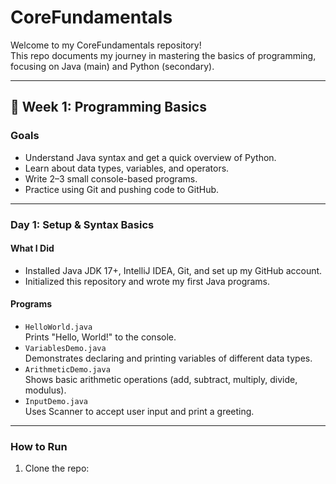 # CoreFundamentals

Welcome to my CoreFundamentals repository!  
This repo documents my journey in mastering the basics of programming, focusing on Java (main) and Python (secondary).

---

## 📅 Week 1: Programming Basics

### **Goals**
- Understand Java syntax and get a quick overview of Python.
- Learn about data types, variables, and operators.
- Write 2–3 small console-based programs.
- Practice using Git and pushing code to GitHub.

---

### **Day 1: Setup & Syntax Basics**

#### **What I Did**
- Installed Java JDK 17+, IntelliJ IDEA, Git, and set up my GitHub account.
- Initialized this repository and wrote my first Java programs.

#### **Programs**
- `HelloWorld.java`  
  Prints "Hello, World!" to the console.
- `VariablesDemo.java`  
  Demonstrates declaring and printing variables of different data types.
- `ArithmeticDemo.java`  
  Shows basic arithmetic operations (add, subtract, multiply, divide, modulus).
- `InputDemo.java`  
  Uses Scanner to accept user input and print a greeting.

---

### **How to Run**

1. Clone the repo:

